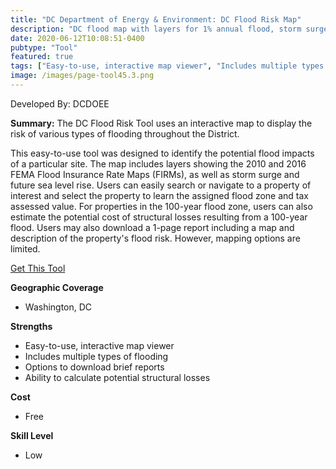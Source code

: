 ```yaml
---
title: "DC Department of Energy & Environment: DC Flood Risk Map"
description: "DC flood map with layers for 1% annual flood, storm surge, and interactive SLR meter"
date: 2020-06-12T10:08:51-0400
pubtype: "Tool"
featured: true
tags: ["Easy-to-use, interactive map viewer", "Includes multiple types of flooding", "Options to download brief reports", "Ability to calculate potential structural losses"]
image: /images/page-tool45.3.png
---
```

Developed By: DCDOEE

**Summary:** The DC Flood Risk Tool uses an interactive map to display the risk of various types of flooding throughout the District. 

This easy-to-use tool was designed to identify the potential flood impacts of a particular site. The map includes layers showing the 2010 and 2016 FEMA Flood Insurance Rate Maps (FIRMs), as well as storm surge and future sea level rise. Users can easily search or navigate to a property of interest and select the property to learn the assigned flood zone and tax assessed value. For properties in the 100-year flood zone, users can also estimate the potential cost of structural losses resulting from a 100-year flood. Users may also download a 1-page report including a map and description of the property's flood risk. However, mapping options are limited. 



<a href="http://dcfloodrisk.org/
" target="_blank">Get This Tool</a>

__**Geographic Coverage**__
-  Washington, DC

__**Strengths**__
-  Easy-to-use, interactive map viewer
-   Includes multiple types of flooding
-   Options to download brief reports
-   Ability to calculate potential structural losses

__**Cost**__
- Free

__**Skill Level**__
- Low
